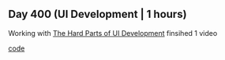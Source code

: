 ## Day 400 (UI Development | 1 hours)

Working with [The Hard Parts of UI Development](https://frontendmasters.com/courses/hard-parts-ui-dev/)
finsihed 1 video

[code](https://github.com/alexvyber/the-hard-parts-of-ui-development.git)
